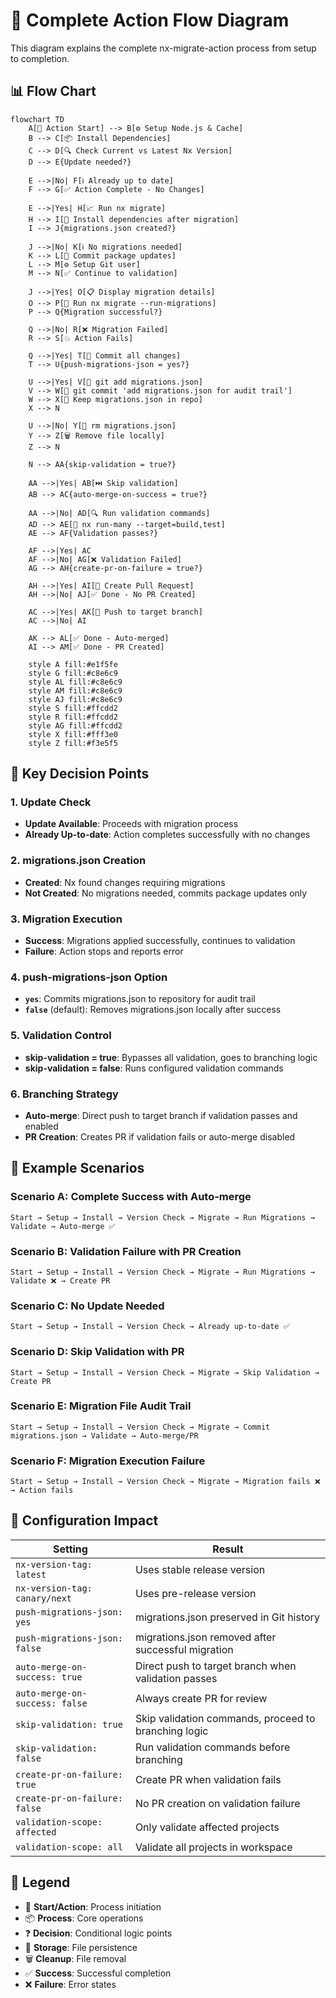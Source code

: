 # 🔄 Complete Action Flow Diagram

This diagram explains the complete nx-migrate-action process from setup to completion.

## 📊 Flow Chart

```mermaid
flowchart TD
    A[🚀 Action Start] --> B[⚙️ Setup Node.js & Cache]
    B --> C[📦 Install Dependencies]
    C --> D[🔍 Check Current vs Latest Nx Version]
    D --> E{Update needed?}

    E -->|No| F[ℹ️ Already up to date]
    F --> G[✅ Action Complete - No Changes]

    E -->|Yes| H[📈 Run nx migrate]
    H --> I[🔧 Install dependencies after migration]
    I --> J{migrations.json created?}

    J -->|No| K[ℹ️ No migrations needed]
    K --> L[📝 Commit package updates]
    L --> M[⚙️ Setup Git user]
    M --> N[✅ Continue to validation]

    J -->|Yes| O[📋 Display migration details]
    O --> P[🔧 Run nx migrate --run-migrations]
    P --> Q{Migration successful?}

    Q -->|No| R[❌ Migration Failed]
    R --> S[💥 Action Fails]

    Q -->|Yes| T[📝 Commit all changes]
    T --> U{push-migrations-json = yes?}

    U -->|Yes| V[📝 git add migrations.json]
    V --> W[💾 git commit 'add migrations.json for audit trail']
    W --> X[📁 Keep migrations.json in repo]
    X --> N

    U -->|No| Y[🧹 rm migrations.json]
    Y --> Z[🗑️ Remove file locally]
    Z --> N

    N --> AA{skip-validation = true?}

    AA -->|Yes| AB[⏭️ Skip validation]
    AB --> AC{auto-merge-on-success = true?}

    AA -->|No| AD[🔍 Run validation commands]
    AD --> AE[🎯 nx run-many --target=build,test]
    AE --> AF{Validation passes?}

    AF -->|Yes| AC
    AF -->|No| AG[❌ Validation Failed]
    AG --> AH{create-pr-on-failure = true?}

    AH -->|Yes| AI[📝 Create Pull Request]
    AH -->|No| AJ[✅ Done - No PR Created]

    AC -->|Yes| AK[🚀 Push to target branch]
    AC -->|No| AI

    AK --> AL[✅ Done - Auto-merged]
    AI --> AM[✅ Done - PR Created]

    style A fill:#e1f5fe
    style G fill:#c8e6c9
    style AL fill:#c8e6c9
    style AM fill:#c8e6c9
    style AJ fill:#c8e6c9
    style S fill:#ffcdd2
    style R fill:#ffcdd2
    style AG fill:#ffcdd2
    style X fill:#fff3e0
    style Z fill:#f3e5f5
```

## 🎯 Key Decision Points

### 1. **Update Check**
- **Update Available**: Proceeds with migration process
- **Already Up-to-date**: Action completes successfully with no changes

### 2. **migrations.json Creation**
- **Created**: Nx found changes requiring migrations
- **Not Created**: No migrations needed, commits package updates only

### 3. **Migration Execution**
- **Success**: Migrations applied successfully, continues to validation
- **Failure**: Action stops and reports error

### 4. **push-migrations-json Option**
- **`yes`**: Commits migrations.json to repository for audit trail
- **`false`** (default): Removes migrations.json locally after success

### 5. **Validation Control**
- **skip-validation = true**: Bypasses all validation, goes to branching logic
- **skip-validation = false**: Runs configured validation commands

### 6. **Branching Strategy**
- **Auto-merge**: Direct push to target branch if validation passes and enabled
- **PR Creation**: Creates PR if validation fails or auto-merge disabled

## 📝 Example Scenarios

### Scenario A: Complete Success with Auto-merge
```
Start → Setup → Install → Version Check → Migrate → Run Migrations → Validate → Auto-merge ✅
```

### Scenario B: Validation Failure with PR Creation
```
Start → Setup → Install → Version Check → Migrate → Run Migrations → Validate ❌ → Create PR
```

### Scenario C: No Update Needed
```
Start → Setup → Install → Version Check → Already up-to-date ✅
```

### Scenario D: Skip Validation with PR
```
Start → Setup → Install → Version Check → Migrate → Skip Validation → Create PR
```

### Scenario E: Migration File Audit Trail
```
Start → Setup → Install → Version Check → Migrate → Commit migrations.json → Validate → Auto-merge/PR
```

### Scenario F: Migration Execution Failure
```
Start → Setup → Install → Version Check → Migrate → Migration fails ❌ → Action fails
```

## 🔧 Configuration Impact

| Setting | Result |
|---------|--------|
| `nx-version-tag: latest` | Uses stable release version |
| `nx-version-tag: canary/next` | Uses pre-release version |
| `push-migrations-json: yes` | migrations.json preserved in Git history |
| `push-migrations-json: false` | migrations.json removed after successful migration |
| `auto-merge-on-success: true` | Direct push to target branch when validation passes |
| `auto-merge-on-success: false` | Always create PR for review |
| `skip-validation: true` | Skip validation commands, proceed to branching logic |
| `skip-validation: false` | Run validation commands before branching |
| `create-pr-on-failure: true` | Create PR when validation fails |
| `create-pr-on-failure: false` | No PR creation on validation failure |
| `validation-scope: affected` | Only validate affected projects |
| `validation-scope: all` | Validate all projects in workspace |

## 🎨 Legend

- 🚀 **Start/Action**: Process initiation
- 📦 **Process**: Core operations
- ❓ **Decision**: Conditional logic points
- 📁 **Storage**: File persistence
- 🗑️ **Cleanup**: File removal
- ✅ **Success**: Successful completion
- ❌ **Failure**: Error states